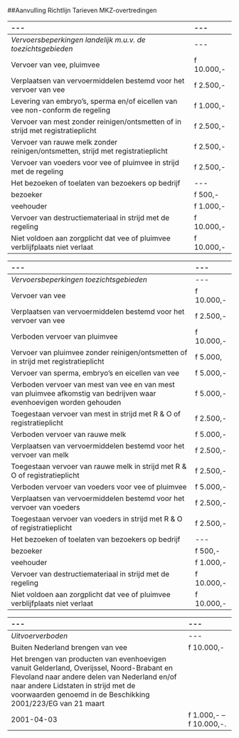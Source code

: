 <meta http-equiv='Content-Type' content='text/html; charset=utf-8' />

##Aanvulling Richtlijn Tarieven MKZ-overtredingen

| --- | --- |
|:---|:---|
|  *Vervoersbeperkingen landelijk m.u.v. de toezichtsgebieden*   | --- |
| Vervoer van vee, pluimvee  | f 10.000,-  |
| Verplaatsen van vervoermiddelen bestemd voor het vervoer van vee  | f 2.500,-  |
| Levering van embryo’s, sperma en/of eicellen van vee non-conform de regeling  | f 1.000,-  |
| Vervoer van mest zonder reinigen/ontsmetten of in strijd met registratieplicht  | f 2.500,-  |
| Vervoer van rauwe melk zonder reinigen/ontsmetten, strijd met registratieplicht  | f 2.500,-  |
| Vervoer van voeders voor vee of pluimvee in strijd met de regeling  | f 2.500,-  |
| Het bezoeken of toelaten van bezoekers op bedrijf  | --- |
| bezoeker  | f 500,-  |
| veehouder  | f 1.000,-  |
| Vervoer van destructiemateriaal in strijd met de regeling  | f 10.000,-  |
| Niet voldoen aan zorgplicht dat vee of pluimvee verblijfplaats niet verlaat  | f 10.000,-  |

| --- | --- |
|:---|:---|
|  *Vervoersbeperkingen toezichtsgebieden*   | --- |
| Vervoer van vee  | f 10.000,-  |
| Verplaatsen van vervoermiddelen bestemd voor het vervoer van vee  | f 2.500,-  |
| Verboden vervoer van pluimvee  | f 10.000,-  |
| Vervoer van pluimvee zonder reinigen/ontsmetten of in strijd met registratieplicht  | f 5.000,  |
| Vervoer van sperma, embryo’s en eicellen van vee  | f 5.000,-  |
| Verboden vervoer van mest van vee en van mest van pluimvee afkomstig van bedrijven waar evenhoevigen worden gehouden  | f 5.000,-  |
| Toegestaan vervoer van mest in strijd met R & O of registratieplicht  | f 2.500,-  |
| Verboden vervoer van rauwe melk  | f 5.000,-  |
| Verplaatsen van vervoermiddelen bestemd voor het vervoer van melk  | f 2.500,-  |
| Toegestaan vervoer van rauwe melk in strijd met R & O of registratieplicht  | f 2.500,-  |
| Verboden vervoer van voeders voor vee of pluimvee  | f 5.000,-  |
| Verplaatsen van vervoermiddelen bestemd voor het vervoer van voeders  | f 2.500,-  |
| Toegestaan vervoer van voeders in strijd met R & O of registratieplicht  | f 2.500,-  |
| Het bezoeken of toelaten van bezoekers op bedrijf  | --- |
| bezoeker  | f 500,-  |
| veehouder  | f 1.000,-  |
| Vervoer van destructiemateriaal in strijd met de regeling  | f 10.000,-  |
| Niet voldoen aan zorgplicht dat vee of pluimvee verblijfplaats niet verlaat  | f 10.000,-  |

| --- | --- |
|:---|:---|
|  *Uitvoerverboden*   | --- |
| Buiten Nederland brengen van vee  | f 10.000,-  |
| Het brengen van producten van evenhoevigen vanuit Gelderland, Overijssel, Noord-Brabant en Flevoland naar andere delen van Nederland en/of naar andere Lidstaten in strijd met de voorwaarden genoemd in de Beschikking 2001/223/EG van 21 maart  |
| 2001-04-03  | f 1.000,- – f 10.000,-.  |


